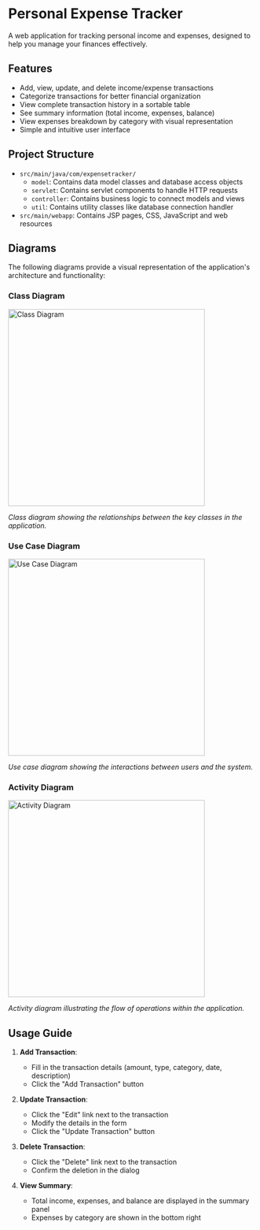 # Personal Expense Tracker

A web application for tracking personal income and expenses, designed to help you manage your finances effectively.

## Features

- Add, view, update, and delete income/expense transactions
- Categorize transactions for better financial organization
- View complete transaction history in a sortable table
- See summary information (total income, expenses, balance)
- View expenses breakdown by category with visual representation
- Simple and intuitive user interface

## Project Structure

- `src/main/java/com/expensetracker/`
  - `model`: Contains data model classes and database access objects
  - `servlet`: Contains servlet components to handle HTTP requests
  - `controller`: Contains business logic to connect models and views
  - `util`: Contains utility classes like database connection handler
- `src/main/webapp`: Contains JSP pages, CSS, JavaScript and web resources

## Diagrams

The following diagrams provide a visual representation of the application's architecture and functionality:

### Class Diagram

<img src="https://drive.google.com/uc?export=view&id=1mcX2GH5x3ehqZCdFvFLXGmriUlTypjet" alt="Class Diagram" width="400">

_Class diagram showing the relationships between the key classes in the application._

### Use Case Diagram

<img src="https://drive.google.com/uc?export=view&id=10vrzy96yyDXSC95vcCKIgCOqHIHcrUFS" alt="Use Case Diagram" width="400">

_Use case diagram showing the interactions between users and the system._

### Activity Diagram

<img src="https://drive.google.com/uc?export=view&id=1JylLqxF6BuFnWnA61xyQIrx3ZcyntNnI" alt="Activity Diagram" width="400">

_Activity diagram illustrating the flow of operations within the application._

## Usage Guide

1. **Add Transaction**:

   - Fill in the transaction details (amount, type, category, date, description)
   - Click the "Add Transaction" button

2. **Update Transaction**:

   - Click the "Edit" link next to the transaction
   - Modify the details in the form
   - Click the "Update Transaction" button

3. **Delete Transaction**:

   - Click the "Delete" link next to the transaction
   - Confirm the deletion in the dialog

4. **View Summary**:
   - Total income, expenses, and balance are displayed in the summary panel
   - Expenses by category are shown in the bottom right
